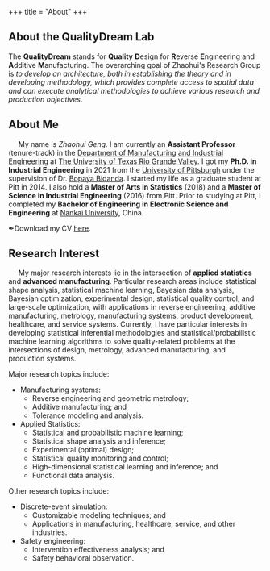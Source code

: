 +++
title = "About"
+++


## About the QualityDream Lab

The **QualityDream** stands for **Quality** **D**esign for **R**everse **E**ngineering and **A**dditive **M**anufacturing. The overarching goal of Zhaohui's Research Group is *to develop an architecture,  both in establishing the theory and in developing methodology, which provides complete access to spatial data and can execute analytical methodologies to achieve various research and production objectives*.

## About Me

&nbsp;&nbsp;&nbsp;&nbsp; My name is *Zhaohui Geng*. I am currently an **Assistant Professor** (tenure-track) in the [Department of Manufacturing and Industrial Engineering](https://www.utrgv.edu/maie/index.htm) at [The University of Texas Rio Grande Valley](https://www.utrgv.edu/en-us/index.htm). I got my **Ph.D. in Industrial Engineering** in 2021 from the [University of Pittsburgh](www.pitt.edu) under the supervision of Dr. [Bopaya Bidanda](https://www.engineering.pitt.edu/People/Faculty/Profiles/Bopaya-Bidanda/). I started my life as a graduate student at Pitt in 2014. I also hold a **Master of Arts in Statistics** (2018) and a **Master of Science in Industrial Engineering** (2016) from Pitt. Prior to studying at Pitt, I completed my **Bachelor of Engineering in Electronic Science and Engineering** at [Nankai University](https://en.nankai.edu.cn/), China. 

<span>&#10002;</span>Download my CV <a href="/resume.pdf">here</a>.

## Research Interest

&nbsp;&nbsp;&nbsp;&nbsp; My major research interests lie in the intersection of **applied statistics** and **advanced manufacturing**. Particular research areas include statistical shape analysis, statistical machine learning, Bayesian data analysis, Bayesian optimization, experimental design, statistical quality control, and large-scale optimization, with applications in reverse engineering, additive manufacturing, metrology, manufacturing systems, product development, healthcare, and service systems. Currently, I have particular interests in developing statistical inferential methodologies and statistical/probabilistic machine learning algorithms to solve quality-related problems at the intersections of design, metrology, advanced manufacturing, and production systems.

Major research topics include:
- Manufacturing systems:
  - Reverse engineering and geometric metrology;
  - Additive manufacturing; and
  - Tolerance modeling and analysis.
- Applied Statistics:
  - Statistical and probabilistic machine learning;
  - Statistical shape analysis and inference;
  - Experimental (optimal) design;
  - Statistical quality monitoring and control; 
  - High-dimensional statistical learning and inference; and
  - Functional data analysis.

Other research topics include:
- Discrete-event simulation:
  - Customizable modeling techniques; and
  - Applications in manufacturing, healthcare, service, and other industries.
- Safety engineering:
  - Intervention effectiveness analysis; and
  - Safety behavioral observation.

&nbsp;

&nbsp;

&nbsp;

&nbsp;